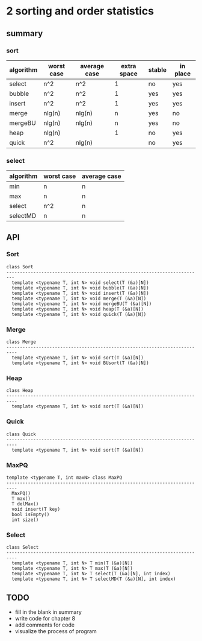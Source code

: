 # 2 sorting and order statistics

## summary

### sort

|algorithm|worst case|average case|extra space|stable|in place|
|---------|----------|------------|-----------|------|--------|
|select   |n^2       |n^2         |1          |no    |yes     |
|bubble   |n^2       |n^2         |1          |yes   |yes     |
|insert   |n^2       |n^2         |1          |yes   |yes     |
|merge    |nlg(n)    |nlg(n)      |n          |yes   |no      |
|mergeBU  |nlg(n)    |nlg(n)      |n          |yes   |no      |
|heap     |nlg(n)    |            |1          |no    |yes     |
|quick    |n^2       |nlg(n)      |           |no    |yes     |

### select

|algorithm|worst case|average case|
|---------|----------|------------|
|min      |n         |n           |
|max      |n         |n           |
|select   |n^2       |n           |
|selectMD |n         |n           |

## API

### Sort

```
class Sort
-------------------------------------------------------------------------
  template <typename T, int N> void select(T (&a)[N])
  template <typename T, int N> void bubble(T (&a)[N])
  template <typename T, int N> void insert(T (&a)[N])
  template <typename T, int N> void merge(T (&a)[N])      
  template <typename T, int N> void mergeBU(T (&a)[N])
  template <typename T, int N> void heap(T (&a)[N])
  template <typename T, int N> void quick(T (&a)[N])
```

### Merge

```
class Merge
--------------------------------------------------------------------------
  template <typename T, int N> void sort(T (&a)[N])      
  template <typename T, int N> void BUsort(T (&a)[N])
```

### Heap

```
class Heap
--------------------------------------------------------------------------       
  template <typename T, int N> void sort(T (&a)[N])
```

### Quick

```
class Quick
--------------------------------------------------------------------------       
  template <typename T, int N> void sort(T (&a)[N])
```

### MaxPQ

```
template <typename T, int maxN> class MaxPQ
--------------------------------------------------------------------------
  MaxPQ()
  T max()
  T delMax()
  void insert(T key)
  bool isEmpty()
  int size()
```

### Select

```
class Select
--------------------------------------------------------------------------
  template <typename T, int N> T min(T (&a)[N])        
  template <typename T, int N> T max(T (&a)[N])
  template <typename T, int N> T select(T (&a)[N], int index)
  template <typename T, int N> T selectMD(T (&a)[N], int index)
```

## TODO

- fill in the blank in summary
- write code for chapter 8
- add comments for code
- visualize the process of program